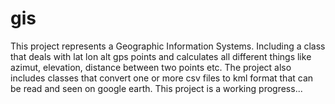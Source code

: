 # gis
This project represents a Geographic Information Systems.
Including a class that deals with lat lon alt gps points and calculates all different things like azimut, elevation, distance between two points etc.
The project also includes classes that convert one or more csv files to kml format that can be read and seen on google earth.
This project is a working progress...
